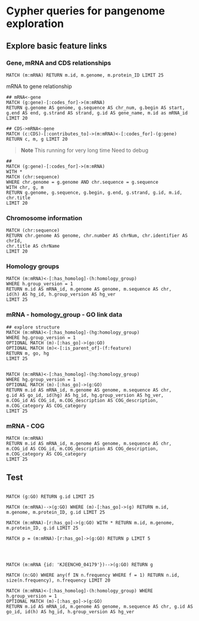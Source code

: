 # Cypher queries for pangenome exploration

## Explore basic feature links

### Gene, mRNA and CDS relationships

```cypher
MATCH (m:mRNA) RETURN m.id, m.genome, m.protein_ID LIMIT 25
```

mRNA to gene relationship

```cypher
## mRNA<-gene
MATCH (g:gene)-[:codes_for]->(m:mRNA) 
RETURN g.genome AS genome, g.sequence AS chr_num, g.begin AS start,
g.end AS end, g.strand AS strand, g.id AS gene_name, m.id as mRNA_id
LIMIT 20
```

```cypher
## CDS->mRNA<-gene
MATCH (c:CDS)-[:contributes_to]->(m:mRNA)<-[:codes_for]-(g:gene) RETURN c, m, g LIMIT 20
```

> **Note**
> This running for very long time 
> Need to debug 

```cypher
## 
MATCH (g:gene)-[:codes_for]->(m:mRNA) 
WITH * 
MATCH (chr:sequence) 
WHERE chr.genome = g.genome AND chr.sequence = g.sequence
WITH chr, g, m
RETURN g.genome, g.sequence, g.begin, g.end, g.strand, g.id, m.id, chr.title
LIMIT 20

```

### Chromosome information

```cypher
MATCH (chr:sequence)
RETURN chr.genome AS genome, chr.number AS chrNum, chr.identifier AS chrId,
chr.title AS chrName
LIMIT 20
```

### Homology groups

```cypher
MATCH (m:mRNA)<-[:has_homolog]-(h:homology_group)
WHERE h.group_version = 1
RETURN m.id AS mRNA_id, m.genome AS genome, m.sequence AS chr,
id(h) AS hg_id, h.group_version AS hg_ver
LIMIT 25
```

### mRNA - homology_group - GO link data

```cypher
## explore structure
MATCH (m:mRNA)<-[:has_homolog]-(hg:homology_group) 
WHERE hg.group_version = 1
OPTIONAL MATCH (m)-[:has_go]->(go:GO)
OPTIONAL MATCH (m)<-[:is_parent_of]-(f:feature)
RETURN m, go, hg
LIMIT 25


MATCH (m:mRNA)<-[:has_homolog]-(hg:homology_group) 
WHERE hg.group_version = 1
OPTIONAL MATCH (m)-[:has_go]->(g:GO) 
RETURN m.id AS mRNA_id, m.genome AS genome, m.sequence AS chr, 
g.id AS go_id, id(hg) AS hg_id, hg.group_version AS hg_ver,
m.COG_id AS COG_id, m.COG_description AS COG_description,
m.COG_category AS COG_category
LIMIT 25
```

### mRNA - COG

```cypher
MATCH (m:mRNA)
RETURN m.id AS mRNA_id, m.genome AS genome, m.sequence AS chr, 
m.COG_id AS COG_id, m.COG_description AS COG_description,
m.COG_category AS COG_category
LIMIT 25 
```


## Test 

```cypher

MATCH (g:GO) RETURN g.id LIMIT 25

MATCH (m:mRNA)-->(g:GO) WHERE (m)-[:has_go]->(g) RETURN m.id, m.genome, m.protein_ID, g.id LIMIT 25

MATCH (m:mRNA)-[r:has_go]->(g:GO) WITH * RETURN m.id, m.genome, m.protein_ID, g.id LIMIT 25

MATCH p = (m:mRNA)-[r:has_go]->(g:GO) RETURN p LIMIT 5




MATCH (m:mRNA {id: 'KJEENCHO_04179'})-->(g:GO) RETURN g

MATCH (n:GO) WHERE any(f IN n.frequency WHERE f = 1) RETURN n.id, size(n.frequency), n.frequency LIMIT 20

MATCH (m:mRNA)<-[:has_homolog]-(h:homology_group) WHERE h.group_version = 1
OPTIONAL MATCH (m)-[:has_go]->(g:GO)
RETURN m.id AS mRNA_id, m.genome AS genome, m.sequence AS chr, g.id AS go_id, id(h) AS hg_id, h.group_version AS hg_ver

```